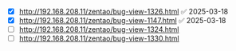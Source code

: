 - [x] http://192.168.208.11/zentao/bug-view-1326.html ✅ 2025-03-18
- [x] http://192.168.208.11/zentao/bug-view-1147.html ✅ 2025-03-18
- [ ] http://192.168.208.11/zentao/bug-view-1324.html
- [ ] http://192.168.208.11/zentao/bug-view-1330.html